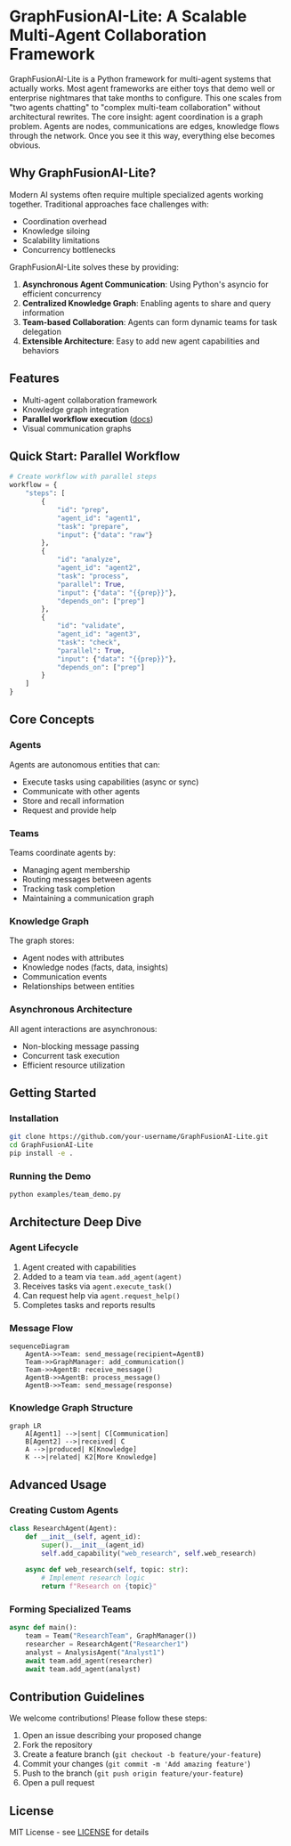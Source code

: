 # GraphFusionAI-Lite: A Scalable Multi-Agent Collaboration Framework

GraphFusionAI-Lite is a Python framework for multi-agent systems that actually works. Most agent frameworks are either toys that demo well or enterprise nightmares that take months to configure. This one scales from "two agents chatting" to "complex multi-team collaboration" without architectural rewrites.
The core insight: agent coordination is a graph problem. Agents are nodes, communications are edges, knowledge flows through the network. Once you see it this way, everything else becomes obvious.
## Why GraphFusionAI-Lite?

Modern AI systems often require multiple specialized agents working together. Traditional approaches face challenges with:
- Coordination overhead
- Knowledge siloing
- Scalability limitations
- Concurrency bottlenecks

GraphFusionAI-Lite solves these by providing:
1. **Asynchronous Agent Communication**: Using Python's asyncio for efficient concurrency
2. **Centralized Knowledge Graph**: Enabling agents to share and query information
3. **Team-based Collaboration**: Agents can form dynamic teams for task delegation
4. **Extensible Architecture**: Easy to add new agent capabilities and behaviors

## Features

- Multi-agent collaboration framework
- Knowledge graph integration
- **Parallel workflow execution** ([docs](docs/parallel_workflows.md))
- Visual communication graphs

## Quick Start: Parallel Workflow

```python
# Create workflow with parallel steps
workflow = {
    "steps": [
        {
            "id": "prep",
            "agent_id": "agent1",
            "task": "prepare",
            "input": {"data": "raw"}
        },
        {
            "id": "analyze",
            "agent_id": "agent2",
            "task": "process",
            "parallel": True,
            "input": {"data": "{{prep}}"},
            "depends_on": ["prep"]
        },
        {
            "id": "validate",
            "agent_id": "agent3",
            "task": "check",
            "parallel": True,
            "input": {"data": "{{prep}}"},
            "depends_on": ["prep"]
        }
    ]
}
```

## Core Concepts

### Agents
Agents are autonomous entities that can:
- Execute tasks using capabilities (async or sync)
- Communicate with other agents
- Store and recall information
- Request and provide help

### Teams
Teams coordinate agents by:
- Managing agent membership
- Routing messages between agents
- Tracking task completion
- Maintaining a communication graph

### Knowledge Graph
The graph stores:
- Agent nodes with attributes
- Knowledge nodes (facts, data, insights)
- Communication events
- Relationships between entities

### Asynchronous Architecture
All agent interactions are asynchronous:
- Non-blocking message passing
- Concurrent task execution
- Efficient resource utilization

## Getting Started

### Installation
```bash
git clone https://github.com/your-username/GraphFusionAI-Lite.git
cd GraphFusionAI-Lite
pip install -e .
```

### Running the Demo
```bash
python examples/team_demo.py
```

## Architecture Deep Dive

### Agent Lifecycle
1. Agent created with capabilities
2. Added to a team via `team.add_agent(agent)`
3. Receives tasks via `agent.execute_task()`
4. Can request help via `agent.request_help()`
5. Completes tasks and reports results

### Message Flow
```mermaid
sequenceDiagram
    AgentA->>Team: send_message(recipient=AgentB)
    Team->>GraphManager: add_communication()
    Team->>AgentB: receive_message()
    AgentB->>AgentB: process_message()
    AgentB->>Team: send_message(response)
```

### Knowledge Graph Structure
```mermaid
graph LR
    A[Agent1] -->|sent| C[Communication]
    B[Agent2] -->|received| C
    A -->|produced| K[Knowledge]
    K -->|related| K2[More Knowledge]
```

## Advanced Usage

### Creating Custom Agents
```python
class ResearchAgent(Agent):
    def __init__(self, agent_id):
        super().__init__(agent_id)
        self.add_capability("web_research", self.web_research)
    
    async def web_research(self, topic: str):
        # Implement research logic
        return f"Research on {topic}"
```

### Forming Specialized Teams
```python
async def main():
    team = Team("ResearchTeam", GraphManager())
    researcher = ResearchAgent("Researcher1")
    analyst = AnalysisAgent("Analyst1")
    await team.add_agent(researcher)
    await team.add_agent(analyst)
```

## Contribution Guidelines

We welcome contributions! Please follow these steps:
1. Open an issue describing your proposed change
2. Fork the repository
3. Create a feature branch (`git checkout -b feature/your-feature`)
4. Commit your changes (`git commit -m 'Add amazing feature'`)
5. Push to the branch (`git push origin feature/your-feature`)
6. Open a pull request

## License
MIT License - see [LICENSE](LICENSE) for details
